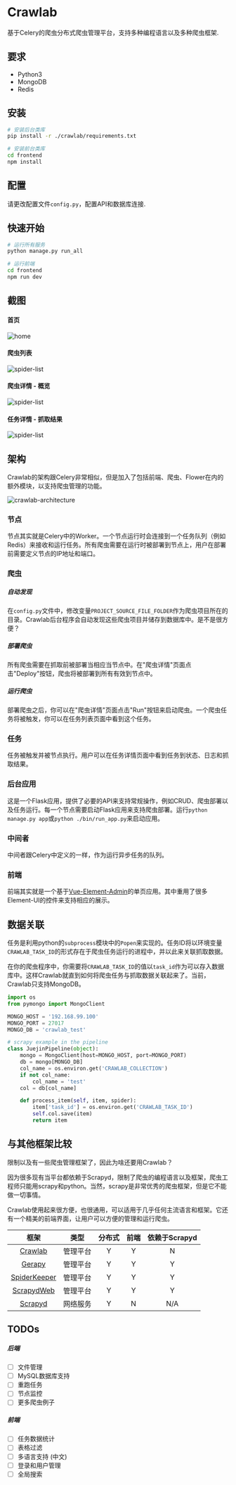# Crawlab
基于Celery的爬虫分布式爬虫管理平台，支持多种编程语言以及多种爬虫框架.

## 要求
- Python3
- MongoDB
- Redis

## 安装

```bash
# 安装后台类库
pip install -r ./crawlab/requirements.txt
```

```bash
# 安装前台类库
cd frontend
npm install
```

## 配置

请更改配置文件`config.py`，配置API和数据库连接.

## 快速开始
```bash
# 运行所有服务
python manage.py run_all
```

```bash
# 运行前端
cd frontend
npm run dev
```

## 截图

#### 首页
![home](./docs/img/screenshot-home.png)

#### 爬虫列表

![spider-list](./docs/img/screenshot-spiders.png)

#### 爬虫详情 - 概览

![spider-list](./docs/img/screenshot-spider-detail-overview.png)

#### 任务详情 - 抓取结果

![spider-list](./docs/img/screenshot-task-detail-results.png)

## 架构

Crawlab的架构跟Celery非常相似，但是加入了包括前端、爬虫、Flower在内的额外模块，以支持爬虫管理的功能。

![crawlab-architecture](./docs/img/crawlab-architecture.png)

### 节点

节点其实就是Celery中的Worker。一个节点运行时会连接到一个任务队列（例如Redis）来接收和运行任务。所有爬虫需要在运行时被部署到节点上，用户在部署前需要定义节点的IP地址和端口。

### 爬虫

##### 自动发现

在`config.py`文件中，修改变量`PROJECT_SOURCE_FILE_FOLDER`作为爬虫项目所在的目录。Crawlab后台程序会自动发现这些爬虫项目并储存到数据库中。是不是很方便？

##### 部署爬虫

所有爬虫需要在抓取前被部署当相应当节点中。在"爬虫详情"页面点击"Deploy"按钮，爬虫将被部署到所有有效到节点中。

##### 运行爬虫

部署爬虫之后，你可以在"爬虫详情"页面点击"Run"按钮来启动爬虫。一个爬虫任务将被触发，你可以在任务列表页面中看到这个任务。

### 任务

任务被触发并被节点执行。用户可以在任务详情页面中看到任务到状态、日志和抓取结果。

### 后台应用

这是一个Flask应用，提供了必要的API来支持常规操作，例如CRUD、爬虫部署以及任务运行。每一个节点需要启动Flask应用来支持爬虫部署。运行`python manage.py app`或`python ./bin/run_app.py`来启动应用。

### 中间者

中间者跟Celery中定义的一样，作为运行异步任务的队列。

### 前端

前端其实就是一个基于[Vue-Element-Admin](https://github.com/PanJiaChen/vue-element-admin)的单页应用。其中重用了很多Element-UI的控件来支持相应的展示。

## 数据关联

任务是利用python的`subprocess`模块中的`Popen`来实现的。任务ID将以环境变量`CRAWLAB_TASK_ID`的形式存在于爬虫任务运行的进程中，并以此来关联抓取数据。

在你的爬虫程序中，你需要将`CRAWLAB_TASK_ID`的值以`task_id`作为可以存入数据库中。这样Crawlab就直到如何将爬虫任务与抓取数据关联起来了。当前，Crawlab只支持MongoDB。

```python
import os
from pymongo import MongoClient

MONGO_HOST = '192.168.99.100'
MONGO_PORT = 27017
MONGO_DB = 'crawlab_test'

# scrapy example in the pipeline
class JuejinPipeline(object):
    mongo = MongoClient(host=MONGO_HOST, port=MONGO_PORT)
    db = mongo[MONGO_DB]
    col_name = os.environ.get('CRAWLAB_COLLECTION')
    if not col_name:
        col_name = 'test'
    col = db[col_name]

    def process_item(self, item, spider):
        item['task_id'] = os.environ.get('CRAWLAB_TASK_ID')
        self.col.save(item)
        return item
```

## 与其他框架比较

限制以及有一些爬虫管理框架了，因此为啥还要用Crawlab？

因为很多现有当平台都依赖于Scrapyd，限制了爬虫的编程语言以及框架，爬虫工程师只能用scrapy和python。当然，scrapy是非常优秀的爬虫框架，但是它不能做一切事情。

Crawlab使用起来很方便，也很通用，可以适用于几乎任何主流语言和框架。它还有一个精美的前端界面，让用户可以方便的管理和运行爬虫。

|框架 | 类型 | 分布式 | 前端 | 依赖于Scrapyd |
|:---:|:---:|:---:|:---:|:---:|
| [Crawlab](https://github.com/tikazyq/crawlab) | 管理平台 | Y | Y | N
| [Gerapy](https://github.com/Gerapy/Gerapy) | 管理平台 | Y | Y | Y
| [SpiderKeeper](https://github.com/DormyMo/SpiderKeeper) | 管理平台 | Y | Y | Y
| [ScrapydWeb](https://github.com/my8100/scrapydweb) | 管理平台 | Y | Y | Y
| [Scrapyd](https://github.com/scrapy/scrapyd) | 网络服务 | Y | N | N/A

## TODOs
##### 后端
- [ ] 文件管理
- [ ] MySQL数据库支持
- [ ] 重跑任务
- [ ] 节点监控
- [ ] 更多爬虫例子

##### 前端
- [ ] 任务数据统计
- [ ] 表格过滤
- [ ] 多语言支持 (中文)
- [ ] 登录和用户管理
- [ ] 全局搜索
